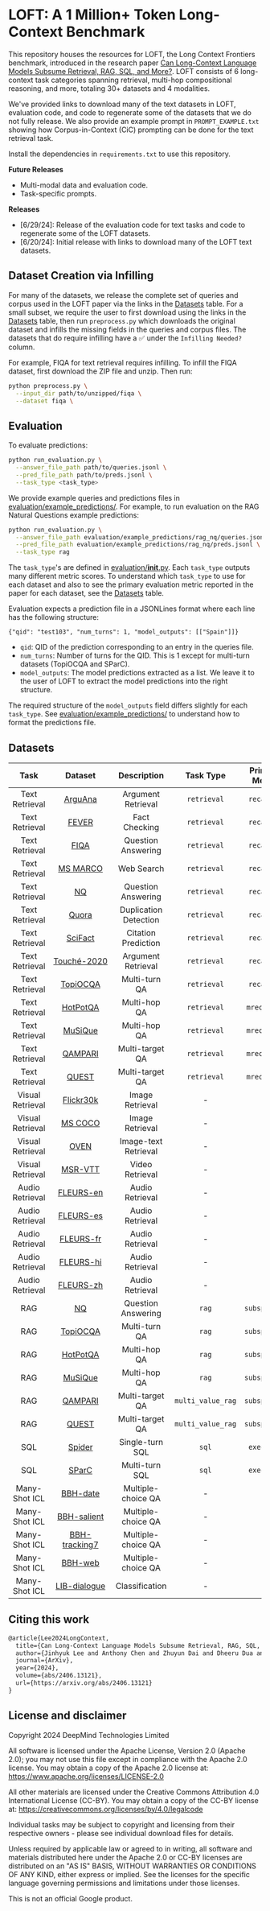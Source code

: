# LOFT: A 1 Million+ Token Long-Context Benchmark

This repository houses the resources for LOFT, the Long Context Frontiers benchmark, introduced in the research paper [Can Long-Context Language Models Subsume Retrieval, RAG, SQL, and More?](https://arxiv.org/abs/2406.13121).
LOFT consists of 6 long-context task categories spanning retrieval, multi-hop compositional reasoning, and more, totaling 30+ datasets and 4 modalities.

We've provided links to download many of the text datasets in LOFT, evaluation code, and code to regenerate some of the datasets that we do not fully release.
We also provide an example prompt in `PROMPT_EXAMPLE.txt` showing how Corpus-in-Context (CiC) prompting can be done for the text retrieval task.

Install the dependencies in `requirements.txt` to use this repository.

**Future Releases**

* Multi-modal data and evaluation code.
* Task-specific prompts.

**Releases**

* [6/29/24]: Release of the evaluation code for text tasks and code to regenerate some of the LOFT datasets.
* [6/20/24]: Initial release with links to download many of the LOFT text datasets.

## Dataset Creation via Infilling
For many of the datasets, we release the complete set of queries and corpus used in the LOFT paper via the links in the [Datasets](#datasets) table.
For a small subset, we require the user to first download using the links in the [Datasets](#datasets) table, then run `preprocess.py` which downloads the original dataset and infills the missing fields in the queries and corpus files.
The datasets that do require infilling have a ✅ under the `Infilling Needed?` column.

For example, FIQA for text retrieval requires infilling.
To infill the FIQA dataset, first download the ZIP file and unzip.
Then run:
```bash
python preprocess.py \
  --input_dir path/to/unzipped/fiqa \
  --dataset fiqa \
```

## Evaluation
To evaluate predictions:
```bash
python run_evaluation.py \
  --answer_file_path path/to/queries.jsonl \
  --pred_file_path path/to/preds.jsonl \
  --task_type <task_type>
```

We provide example queries and predictions files in  [evaluation/example_predictions/](evaluation/example_predictions/).
For example, to run evaluation on the RAG Natural Questions example predictions:
```bash
python run_evaluation.py \
  --answer_file_path evaluation/example_predictions/rag_nq/queries.jsonl \
  --pred_file_path evaluation/example_predictions/rag_nq/preds.jsonl \
  --task_type rag
```

The `task_type`'s are defined in [evaluation/__init__.py](evaluation/__init__.py). 
Each `task_type` outputs many different metric scores.
To understand which `task_type` to use for each dataset and also to see the primary evaluation metric reported in the paper for each dataset, see the [Datasets](#datasets) table.

Evaluation expects a prediction file in a JSONLines format where each line has the following structure:

`{"qid": "test103", "num_turns": 1, "model_outputs": [["Spain"]]}`

* `qid`: QID of the prediction corresponding to an entry in the queries file.
* `num_turns`: Number of turns for the QID. This is 1 except for multi-turn datasets (TopiOCQA and SParC).
* `model_outputs`: The model predictions extracted as a list. We leave it to the user of LOFT to extract the model predictions into the right structure.

The required structure of the `model_outputs` field differs slightly for each `task_type`.
See [evaluation/example_predictions/](evaluation/example_predictions/) to understand how to format the predictions file.


## Datasets

| Task | Dataset | Description | Task Type | Primary Metric | Infilling Needed? | Download |
| :---: | :---: | :---: | :---: | :---: | :---: | :---: | 
| Text Retrieval | [ArguAna](https://github.com/beir-cellar/beir) | Argument Retrieval | `retrieval` | `recall@1` | - | [Link](https://storage.googleapis.com/loft-bench/retrieval/arguana.zip) |
| Text Retrieval | [FEVER](https://github.com/beir-cellar/beir) | Fact Checking | `retrieval` | `recall@1` | - | [Link](https://storage.googleapis.com/loft-bench/retrieval/fever.zip) |
| Text Retrieval | [FIQA](https://github.com/beir-cellar/beir) | Question Answering | `retrieval` | `recall@1` | ✅ | [Link](https://storage.googleapis.com/loft-bench/retrieval/fiqa.zip) |
| Text Retrieval | [MS MARCO](https://github.com/beir-cellar/beir) | Web Search | `retrieval` |`recall@1` | ✅ | [Link](https://storage.googleapis.com/loft-bench/retrieval/msmarco.zip) | 
| Text Retrieval | [NQ](https://github.com/beir-cellar/beir) | Question Answering | `retrieval` |`recall@1` | - | [Link](https://storage.googleapis.com/loft-bench/retrieval/nq.zip) | 
| Text Retrieval | [Quora](https://github.com/beir-cellar/beir) | Duplication Detection | `retrieval` |`recall@1` | ✅ | [Link](https://storage.googleapis.com/loft-bench/retrieval/quora.zip) | 
| Text Retrieval | [SciFact](https://github.com/beir-cellar/beir) | Citation Prediction | `retrieval` |`recall@1`  | - | [Link](https://storage.googleapis.com/loft-bench/retrieval/scifact.zip) | 
| Text Retrieval | [Touché-2020](https://github.com/beir-cellar/beir) | Argument Retrieval | `retrieval` | `recall@1`  | ✅ | [Link](https://storage.googleapis.com/loft-bench/retrieval/webis_touche2020.zip) | 
| Text Retrieval | [TopiOCQA](https://github.com/McGill-NLP/topiocqa) | Multi-turn QA | `retrieval` |`recall@1`  | ✅ | Coming Soon |
| Text Retrieval | [HotPotQA](https://github.com/beir-cellar/beir) | Multi-hop QA | `retrieval` | `mrecall@2` | - | [Link](https://storage.googleapis.com/loft-bench/retrieval/hotpotqa.zip) |
| Text Retrieval | [MuSiQue](https://allenai.org/data/musique) | Multi-hop QA | `retrieval` | `mrecall@5` | - | [Link](https://storage.googleapis.com/loft-bench/retrieval/musique.zip) |
| Text Retrieval | [QAMPARI](https://github.com/samsam3232/qampari) | Multi-target QA | `retrieval` |  `mrecall@5` | - | [Link](https://storage.googleapis.com/loft-bench/retrieval/qampari.zip) |
| Text Retrieval | [QUEST](https://github.com/google-research/language/tree/master/language/quest) | Multi-target QA | `retrieval` | `mrecall@3` | - | [Link](https://storage.googleapis.com/loft-bench/retrieval/quest.zip) |
| Visual Retrieval | [Flickr30k](https://www.kaggle.com/datasets/hsankesara/flickr-image-dataset) | Image Retrieval | - |  - |✅ | Coming Soon |
| Visual Retrieval | [MS COCO](https://cocodataset.org) | Image Retrieval | - |  - |✅ | Coming Soon |
| Visual Retrieval | [OVEN](https://github.com/open-vision-language/oven) | Image-text Retrieval | - | - | - | Coming Soon |
| Visual Retrieval | [MSR-VTT](https://cove.thecvf.com/datasets/839) | Video Retrieval | - | - | ✅ | Coming Soon |
| Audio Retrieval | [FLEURS-en](https://huggingface.co/datasets/google/fleurs) | Audio Retrieval | - | - | - | Coming Soon |
| Audio Retrieval | [FLEURS-es](https://huggingface.co/datasets/google/fleurs) | Audio Retrieval | - | - | - | Coming Soon |
| Audio Retrieval | [FLEURS-fr](https://huggingface.co/datasets/google/fleurs) | Audio Retrieval | - | - | - | Coming Soon |
| Audio Retrieval | [FLEURS-hi](https://huggingface.co/datasets/google/fleurs) | Audio Retrieval | - | - | - | Coming Soon |
| Audio Retrieval | [FLEURS-zh](https://huggingface.co/datasets/google/fleurs) | Audio Retrieval | - | - | - | Coming Soon |
| RAG | [NQ](https://github.com/beir-cellar/beir) | Question Answering | `rag` | `subspan_em` | - | [Link](https://storage.googleapis.com/loft-bench/rag/nq.zip) |
| RAG | [TopiOCQA](https://github.com/McGill-NLP/topiocqa) | Multi-turn QA | `rag` |  `subspan_em` | ✅ | Coming Soon |
| RAG | [HotPotQA](https://github.com/beir-cellar/beir) | Multi-hop QA | `rag` |  `subspan_em` | - | [Link](https://storage.googleapis.com/loft-bench/rag/hotpotqa.zip) |
| RAG | [MuSiQue](https://allenai.org/data/musique) | Multi-hop QA | `rag` |  `subspan_em` | - | [Link](https://storage.googleapis.com/loft-bench/rag/musique.zip) |
| RAG | [QAMPARI](https://github.com/samsam3232/qampari) | Multi-target QA | `multi_value_rag` | `subspan_em` | - | [Link](https://storage.googleapis.com/loft-bench/rag/qampari.zip) |
| RAG | [QUEST](https://github.com/google-research/language/tree/master/language/quest) | Multi-target QA | `multi_value_rag` | `subspan_em` | - | [Link](https://storage.googleapis.com/loft-bench/rag/quest.zip) |
| SQL | [Spider](https://yale-lily.github.io/spider) | Single-turn SQL | `sql` | `exec_acc` | - | [Link](https://storage.googleapis.com/loft-bench/sql/spider.zip) |
| SQL | [SParC](https://yale-lily.github.io/sparc) | Multi-turn SQL | `sql` | `exec_acc` | - | [Link](https://storage.googleapis.com/loft-bench/sql/sparc.zip) |
| Many-Shot ICL | [BBH-date](https://github.com/suzgunmirac/BIG-Bench-Hard) | Multiple-choice QA | - | - | - | Coming Soon |
| Many-Shot ICL |[BBH-salient](https://github.com/suzgunmirac/BIG-Bench-Hard) | Multiple-choice QA | - |- | - | Coming Soon |
| Many-Shot ICL |[BBH-tracking7](https://github.com/suzgunmirac/BIG-Bench-Hard) | Multiple-choice QA | - | - | - | Coming Soon |
| Many-Shot ICL |[BBH-web](https://github.com/suzgunmirac/BIG-Bench-Hard) | Multiple-choice QA | - | - | - | Coming Soon |
| Many-Shot ICL |[LIB-dialogue](https://github.com/TIGER-AI-Lab/LongICLBench) | Classification | - | - | ✅ | Coming Soon |

## Citing this work

```latex
@article{Lee2024LongContext,
  title={Can Long-Context Language Models Subsume Retrieval, RAG, SQL, and More?},
  author={Jinhyuk Lee and Anthony Chen and Zhuyun Dai and Dheeru Dua and Devendra Singh Sachan and Michael Boratko and Yi Luan and Sébastien M. R. Arnold and Vincent Perot and Siddharth Dalmia and Hexiang Hu and Xudong Lin and Panupong Pasupat and Aida Amini and Jeremy R. Cole and Sebastian Riedel and Iftekhar Naim and Ming-Wei Chang and Kelvin Guu},
  journal={ArXiv},
  year={2024},
  volume={abs/2406.13121},
  url={https://arxiv.org/abs/2406.13121}
}
```

## License and disclaimer

Copyright 2024 DeepMind Technologies Limited

All software is licensed under the Apache License, Version 2.0 (Apache 2.0);
you may not use this file except in compliance with the Apache 2.0 license.
You may obtain a copy of the Apache 2.0 license at:
https://www.apache.org/licenses/LICENSE-2.0

All other materials are licensed under the Creative Commons Attribution 4.0
International License (CC-BY). You may obtain a copy of the CC-BY license at:
https://creativecommons.org/licenses/by/4.0/legalcode

Individual tasks may be subject to copyright and licensing from their respective owners - please see individual download files for details.

Unless required by applicable law or agreed to in writing, all software and
materials distributed here under the Apache 2.0 or CC-BY licenses are
distributed on an "AS IS" BASIS, WITHOUT WARRANTIES OR CONDITIONS OF ANY KIND,
either express or implied. See the licenses for the specific language governing
permissions and limitations under those licenses.

This is not an official Google product.
